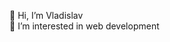  👋 Hi, I’m Vladislav  
 👀 I’m interested in web development

<!---
vladislav-o0/vladislav-o0 is a ✨ special ✨ repository because its `README.md` (this file) appears on your GitHub profile.
You can click the Preview link to take a look at your changes.
--->
